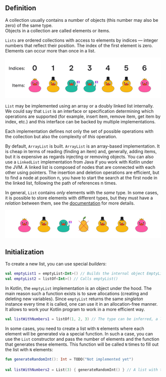 ## Definition

A collection usually contains a number of objects 
(this number may also be zero) of the same type.  
Objects in a collection are called elements or items.  

`Lists` are ordered collections with access to 
elements by indices — integer numbers that reflect their position. 
The index of the first element is zero.
Elements can occur more than once in a list.

![List definition](../../utils/src/main/resources/images/duck/shop/theory/list_definition.png)

<div class="hint" title="Click me to read about different List implementations">

  `List` may be implemented using an array or a doubly linked list internally. 
  We could say that `List` is an interface or specification determining which operations are supported 
  (for example, insert item, remove item, get item by index, etc.)
  and this interface can be backed by multiple implementations.

  Each implementation defines not only the set of possible operations with the collection 
  but also the complexity of _this_ operation. 

  By default, `ArrayList` is built. `ArrayList` is an array-based implementation. 
  It is cheap in terms of reading (finding an item) and, generally, adding items, but it is expensive as regards injecting or removing objects.
  You can also use a `LinkedList` implementation from Java if you work with Kotlin under the JVM.
  A linked list is composed of nodes that are connected with each other using pointers.
  The insertion and deletion operations are efficient, but to find a node at position n, 
  you have to start the search at the first node in the linked list, following the path 
  of references n times.
</div>

In general, `List` contains _only_ elements with the _same_ type. 
In some cases, it is possible to store elements with different types, 
but they must have a _relation_ between them, see the [documentation](https://kotlinlang.org/docs/generics.html) for more details.

![Incorrect type in a list](../../utils/src/main/resources/images/duck/shop/theory/list_incorrect_type.png)

## Initialization

To create a new list, you can use special _builders_:

```kotlin
val emptyList1 = emptyList<Int>() // Builds the internal object EmptyList
val emptyList2 = listOf<Int>() // Calls emptyList()
```

<div class="hint" title="Click me to learn the difference between an emptyList and a standard list">

In Kotlin, the `emptyList` implementation is an object under the hood.
The main reason such a function exists is to save allocations (creating and deleting new variables).
Since `emptyList` returns the same _singleton_ instance every time it is called, one can 
use it in an allocation-free manner. It allows to work your Kotlin program to work in a more efficient way.
</div>

```kotlin
val listWithNumbers1 = listOf(1, 2, 3) // The type can be inferred, a list with elements 1, 2, 3 will be created
```

In some cases, you need to create a list with `N` elements 
where each element will be generated via a special function. 
In such a case, you can use the `List` constructor and pass the number of elements and 
the function that generates these elements. This function will be called `N` times to fill out the list with `N` elements:

```kotlin
fun generateRandomInt(): Int = TODO("Not implemented yet")

val listWithNumbers2 = List(3) { generateRandomInt() } // A list with three random integer numbers will be created
```
